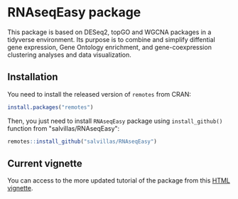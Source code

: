 # RNAseqEasy package

This package is based on DESeq2, topGO and WGCNA packages in a tidyverse environment. Its purpose is to combine and simplify diffential gene expression, Gene Ontology enrichment, and gene-coexpression clustering analyses and data visualization.

## Installation

You need to install the released version of `remotes` from CRAN:

``` r
install.packages("remotes")
```

Then, you just need to install `RNAseqEasy` package using `install_github()` function from "salvillas/RNAseqEasy":

``` r
remotes::install_github("salvillas/RNAseqEasy")
```

## Current vignette

You can access to the more updated tutorial of the package from this [HTML vignette](https://github.com/salvillas/RNAseqEasy/blob/main/vignettes/RNAseqEasy.html).

